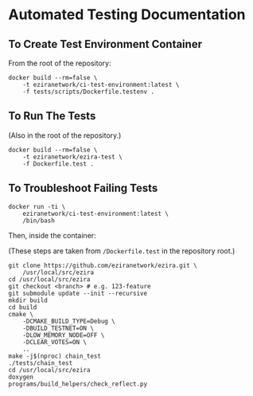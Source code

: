# Automated Testing Documentation

## To Create Test Environment Container

From the root of the repository:

    docker build --rm=false \
        -t eziranetwork/ci-test-environment:latest \
        -f tests/scripts/Dockerfile.testenv .

## To Run The Tests

(Also in the root of the repository.)

    docker build --rm=false \
        -t eziranetwork/ezira-test \
        -f Dockerfile.test .

## To Troubleshoot Failing Tests

    docker run -ti \
        eziranetwork/ci-test-environment:latest \
        /bin/bash

Then, inside the container:

(These steps are taken from `/Dockerfile.test` in the
repository root.)

    git clone https://github.com/eziranetwork/ezira.git \
        /usr/local/src/ezira
    cd /usr/local/src/ezira
    git checkout <branch> # e.g. 123-feature
    git submodule update --init --recursive
    mkdir build
    cd build
    cmake \
        -DCMAKE_BUILD_TYPE=Debug \
        -DBUILD_TESTNET=ON \
        -DLOW_MEMORY_NODE=OFF \
        -DCLEAR_VOTES=ON \
        ..
    make -j$(nproc) chain_test
    ./tests/chain_test
    cd /usr/local/src/ezira
    doxygen
    programs/build_helpers/check_reflect.py
